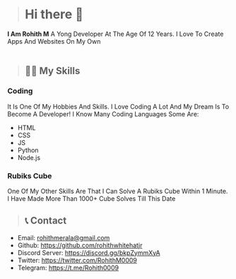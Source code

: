 > # **Hi there** 👋

**I Am Rohith M** A Yong Developer At The Age Of 12 Years. I Love To Create Apps And Websites On My Own <br> <br>

> ## 🧑‍💻 My Skills
### Coding <br>
It Is One Of My Hobbies And Skills. I Love Coding A Lot And My Dream Is To Become A Developer! I Know Many Coding Languages Some Are:
- HTML
- CSS
- JS
- Python
- Node.js

### Rubiks Cube <br>
One Of My Other Skills Are That I Can Solve A Rubiks Cube Within 1 Minute. I Have Made More Than 1000+ Cube Solves Till This Date

> ## 📞 Contact
 - Email: rohithmerala@gmail.com
 - Github: https://github.com/rohithwhitehatjr
 - Discord Server: https://discord.gg/bkpZymmXyA
 - Twitter: https://twitter.com/RohithM0009
 - Telegram: https://t.me/Rohith0009

